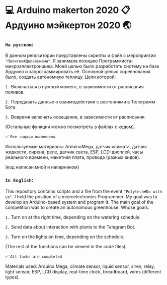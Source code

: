 # :computer: Arduino makerton 2020 :clipboard: Ардуино мэйкертон 2020 :earth_asia:
### `На русском`:
В данном репозитории представлены скрипты и файл с мероприятия `"Политех#Делайснами"`. Я занимала позицию Программиста-микроэллектронщика. Моей целью было разработать систему на базе Ардуино и запрограммировать её. Основной целью соревнования было, создать автономную теплицу.
Цели которой:

`1.` Включаться в нужный момент, в зависимости от расписания поливов.

`2.` Передавать данные о взаимодействии с растениями в Телеграмм Бота. 

`3.` Вовремя включать освещение, в зависимости от расписания.

(Остальные функции можно посмотреть в файлах с кодом).

:white_check_mark: `Все задачи выполнены` 

Используемые материалы:
ArduinoMega, датчик климата, датчик жидкости, сирена, реле, датчик света, ESP, LCD-дисплей, часы реального времени, макетная плата, провода (разных видов).

(код написан мной и напарником)
### `In English`:
This repository contains scripts and a file from the event `"Polytech#Do with us"`. I held the position of a microelectronics Programmer. My goal was to develop an Arduino-based system and program it. The main goal of the competition was to create an autonomous greenhouse.
Whose goals:

`1.` Turn on at the right time, depending on the watering schedule.

`2.` Send data about interaction with plants to the Telegram Bot.

`3.` Turn on the lights on time, depending on the schedule.

(The rest of the functions can be viewed in the code files).

✅ `All tasks are completed`

Materials used:
Arduino Mega, climate sensor, liquid sensor, siren, relay, light sensor, ESP, LCD display, real-time clock, breadboard, wires (different types). 
